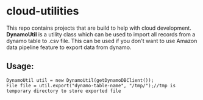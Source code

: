 # cloud-utilities
This repo contains projects that are build to help with cloud development.
**DynamoUtil** is a utility class which can be used to import all records from a dynamo table to .csv file.
This can be used if you don't want to use Amazon data pipeline feature to export data from dynamo.
## Usage:
```
DynamoUtil util = new DynamoUtil(getDynamoDBClient());
File file = util.export("dynamo-table-name", "/tmp/");//tmp is temporary directory to store exported file
```
